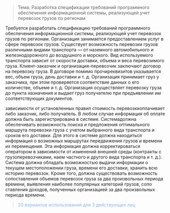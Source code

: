 >Тема: Разработка спецификации требований программного обеспечения информационной системы, реализующей учет перевозок грузов по регионам

Требуется разработать спецификацию требований программного обеспечения информационной системы, реализующей учет перевозок грузов по регионам. Организация занимается предоставлением услуг в сфере перевозок грузов. Существует возможность перевозки грузов различными видами транспорта — от наземного автомобильного и железнодорожного до воздушного и морского. Вид используемого транспорта зависит от скорости доставки, объема и веса перевозимого груза. Клиент-заказчик и организация-перевозчик заключают договор на перевозку груза. В договоре помимо прочиреквизитов указывается вес, объем груза, день доставки и т. д. Организация принимает груз у заказчика, при этом проверяется соответствие данных о его количестве, объеме и т. д. Организация осуществляет перевозку груза до пункта назначения и выдает груз получателю при предъявлении им соответствующих документов.

зависимости от установленных правил стоимость перевозкиоплачивает либо заказчик, либо получатель. В любом случае информация об оплате должна быть зарегистрирована в системе. Системадолжна обеспечивать возможность поиска и предложения оптимального маршрута перевозки груза с учетом выбранного вида транспорта и сроков его доставки. Для этого в системе должна находиться информация о возможных маршрутах передвижения грузов и времени их перемещения. Эта информация должна корректироваться оператором в зависимости от изменений внешней среды (контракты с грузоперевозчиками, наем частного и другого вида транспорта и т. д.). Система должна обладать возможностью выдачи информации о текущем местоположении груза, времени его доставки, хранить всю историю перевозок. Кроме того, должна существовать возможность сопоставления объемов перевозок груза за два произвольных периода времени, выявления наиболее популярных категорий грузов, сопо ставления доходов, полученных организацией за два произвольных периода времени.


> <font color="#8db3e2">20 вариантов использований для 3 действующих лиц</font>

